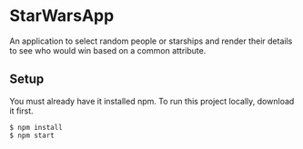# StarWarsApp

An application to select random people or starships and render their details to see
who would win based on a common attribute.

## Setup

You must already have it installed npm.
To run this project locally, download it first.

```
$ npm install
$ npm start
```
